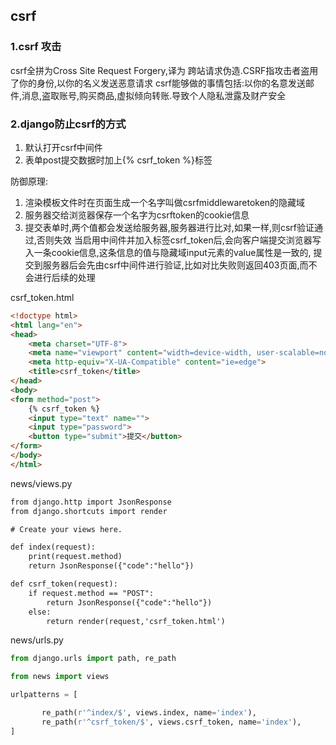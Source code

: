 ## csrf

### 1.csrf 攻击
csrf全拼为Cross Site Request Forgery,译为 跨站请求伪造.CSRF指攻击者盗用了你的身份,以你的名义发送恶意请求
csrf能够做的事情包括:以你的名意发送邮件,消息,盗取账号,购买商品,虚拟倾向转账.导致个人隐私泄露及财产安全

### 2.django防止csrf的方式
1. 默认打开csrf中间件
2. 表单post提交数据时加上{% csrf_token %}标签

防御原理:
1. 渲染模板文件时在页面生成一个名字叫做csrfmiddlewaretoken的隐藏域
2. 服务器交给浏览器保存一个名字为csrftoken的cookie信息
3. 提交表单时,两个值都会发送给服务器,服务器进行比对,如果一样,则csrf验证通过,否则失效
当启用中间件并加入标签csrf_token后,会向客户端提交浏览器写入一条cookie信息,这条信息的值与隐藏域input元素的value属性是一致的,
提交到服务器后会先由csrf中间件进行验证,比如对比失败则返回403页面,而不会进行后续的处理

csrf_token.html
```html
<!doctype html>
<html lang="en">
<head>
    <meta charset="UTF-8">
    <meta name="viewport" content="width=device-width, user-scalable=no, initial-scale=1.0, maximum-scale=1.0, minimum-scale=1.0">
    <meta http-equiv="X-UA-Compatible" content="ie=edge">
    <title>csrf_token</title>
</head>
<body>
<form method="post">
    {% csrf_token %}
    <input type="text" name="">
    <input type="password">
    <button type="submit">提交</button>
</form>
</body>
</html>
```

news/views.py
```html
from django.http import JsonResponse
from django.shortcuts import render

# Create your views here.

def index(request):
    print(request.method)
    return JsonResponse({"code":"hello"})

def csrf_token(request):
    if request.method == "POST":
        return JsonResponse({"code":"hello"})
    else:
        return render(request,'csrf_token.html')
```

news/urls.py
````python
from django.urls import path, re_path

from news import views

urlpatterns = [

       re_path(r'^index/$', views.index, name='index'),
       re_path(r'^csrf_token/$', views.csrf_token, name='index'),
]
````